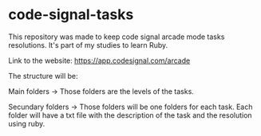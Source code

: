 # code-signal-tasks
This repository was made to keep code signal arcade mode tasks resolutions. It's part of my studies to learn Ruby.

Link to the website: https://app.codesignal.com/arcade

The structure will be:

Main folders -> Those folders are the levels of the tasks.

Secundary folders -> Those folders will be one folders for each task. Each folder will have a txt file with the description of the task and the resolution using ruby.
